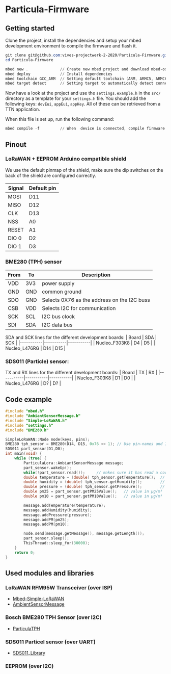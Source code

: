 # Particula-Firmware


## Getting started
Clone the project, install the dependencies and setup your mbed development environment to compile the firmware and flash it.

```PowerShell
git clone git@github.com:vives-projectwerk-2-2020/Particula-Firmware.git
cd Particula-Firmware

mbed new .              // Create new mbed project and download mbed-os library
mbed deploy             // Install dependencies
mbed toolchain GCC_ARM  // Setting default toolchain (ARM, ARMC5, ARMC6, IAR, GCC_ARM)
mbed target detect      // Setting target to automatically detect connected device
```

Now have a look at the project and use the `settings.example.h` in the `src/` directory as a template for your `settings.h` file. You should add the following keys: `devEui`, `appEui`, `appKey`. All of these can be retrieved from a TTN application.

When this file is set up, run the following command:

```PowerShell
mbed compile -f         // When  device is connected, compile firmware and flash device
```

## Pinout
### LoRaWAN + EEPROM Arduino compatible shield
We use the default pinmap of the shield, make sure the dip switches on the back of the shield are configured correctly.

| Signal 	| Default pin
|--|--|
| MOSI 	| D11
| MISO 	| D12
| CLK 	| D13
| NSS 	| A0
| RESET 	| A1
| DIO 0 	| D2
| DIO 1 	| D3

### BME280 (TPH) sensor
| From    | To       | Description         |
|------------|------------|---------------------|
| VDD        | 3V3        | power supply        |
| GND        | GND        | common ground       |
| SDO        | GND        | Selects 0X76 as the address on the I2C buss    |
| CSB        | VDD        | Selects I2C for communication
| SCK        | SCL        | I2C bus clock
| SDI        | SDA        | I2C data bus

SDA and SCK lines for the different development boards:
| Board     | SDA       | SCK       |
|-----------|-----------|-----------|
| Nucleo_F303K8 | D4 | D5 |
| Nucleo_L476RG | D14 | D15 |




### SDS011 (Particle) sensor:
TX and RX lines for the different development boards:
| Board     | TX     | RX      |
|-----------|-----------|-----------|
| Nucleo_F303K8 | D1 | D0 |
| Nucleo_L476RG | D? | D? |

## Code example

```cpp
#include "mbed.h"
#include "AmbiantSensorMessage.h"
#include "Simple-LoRaWAN.h"
#include "settings.h"
#include "BME280.h"

SimpleLoRaWAN::Node node(keys, pins);
BME280 tph_sensor = BME280(D14, D15, 0x76 << 1); // Use pin-names and I2C address of your device(s)
SDS011 part_sensor(D1,D0);
int main(void) {
    while (true) {
        ParticulaLora::AmbiantSensorMessage message;
        part_sensor.wakeUp();
        while(!part_sensor.read());     // makes sure it has read a correct value
        double temperature = (double) tph_sensor.getTemperature();  // value in °C
        double humidity = (double) tph_sensor.getHumidity();        // value in %
        double pressure = (double) tph_sensor.getPressure();        // value in hPa
        double pm25 = part_sensor.getPM25Value();   // value in µg/m³
        double pm10 = part_sensor.getPM10Value();   // value in µg/m³

        message.addTemperature(temperature);
        message.addHumidity(humidity);
        message.addPressure(pressure);
        message.addPM(pm25);
        message.addPM(pm10);

        node.send(message.getMessage(), message.getLength());
        part_sensor.sleep();
        ThisThread::sleep_for(30000);
    }
    return 0;
}
```

## Used modules and libraries

### LoRaWAN RFM95W Transceiver (over ISP)
- [Mbed-Simple-LoRaWAN](https://github.com/sillevl/mbed-Simple-LoRaWAN)
- [AmbientSensorMessage](https://github.com/vives-projectwerk-2-2020/AmbiantSensorMessage)

### Bosch BME280 TPH Sensor (over I2C)
- [ParticulaTPH](https://github.com/vives-projectwerk-2-2020/ParticulaTPH)

### SDS011 Particel sensor (over UART)
- [SDS011_Library](https://github.com/vives-projectwerk-2-2020/SDS011_Library)
 
### EEPROM (over I2C)
